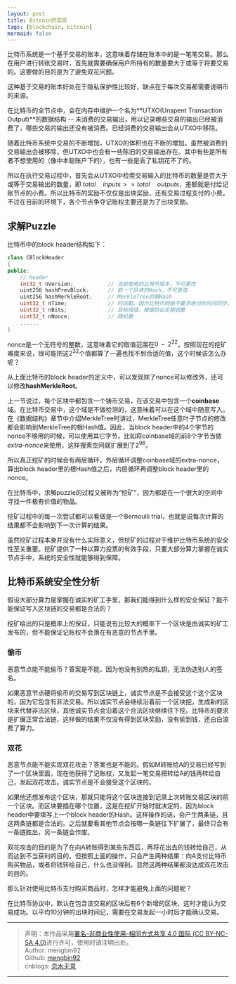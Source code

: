 ```yaml
---
layout: post
title: Bitcoin的实现
tags: [blockchain, bitcoin]
mermaid: false
---   
```


比特币系统是一个基于交易的账本，这意味着存储在账本中的是一笔笔交易。那么在用户进行转账交易时，首先就需要确保用户所持有的数量要大于或等于将要交易的。这要做的目的是为了避免双花问题。  

这种基于交易的账本好处在于隐私保护性比较好，缺点在于每次交易都需要说明币的来源。  

在比特币的全节点中，会在内存中维护一个名为**UTXO(Unspent Transaction Output)**的数据结构 -- 未消费的交易输出，用以记录哪些交易的输出已经被消费了，哪些交易的输出还没有被消费。已经消费的交易输出会从UTXO中移除。  

随着比特币系统中交易的不断增加，UTXO的体积也在不断的增加。虽然被消费的交易输出会被移除，但UTXO中也会有一些陈旧的交易输出存在。其中有些是所有者不想使用的（像中本聪账户下的），也有一些是丢了私钥花不了的。

所以在执行交易过程中，首先会从UTXO中检索交易输入的比特币的数量是否大于或等于交易输出的数量，即 $total \quad inputs >= total \quad outputs$，差额就是付给记账节点的小费。所以比特币的奖励不仅仅是出块奖励，还有交易过程支付的小费，不过在目前的环境下，各个节点争夺记账权主要还是为了出块奖励。  
  
## 求解Puzzle  

比特币中的block header结构如下：  

``` c++
class CBlockHeader
{
public:
    // header
    int32_t nVersion;           // 当前使用的比特币版本，不可更改
    uint256 hashPrevBlock;      // 前一个区块的Hash，不可更改
    uint256 hashMerkleRoot;     // MerkleTree的根Hash
    uint32_t nTime;             // 时间戳，因为比特币网络不要求绝对的时间同步，所以这个值可以小范围的调整
    uint32_t nBits;             // 目标阈值，根据协议定期调整
    uint32_t nNonce;            // 随机数
    ......
}
```  

nonce是一个无符号的整数，这意味着它的取值范围在$0 \sim 2^{32}$。按照现在的挖矿难度来说，很可能把这$2^{32}$个值都算了一遍也找不到合适的值，这个时候该怎么办呢？  

从上面比特币的block header的定义中，可以发现除了nonce可以修改外，还可以修改**hashMerkleRoot**。  

上一节说过，每个区块中都包含一个铸币交易，在该交易中包含一个**coinbase**域。在比特币交易中，这个域是不做检测的，这意味着可以在这个域中随意写入。在《数据结构》章节中介绍MerkleTree时讲过，MerkleTree任意叶子节点的修改都会影响到MerkleTree的根Hash值。因此，当block header中的4个字节的nonce不够用的时候，可以使用其它字节，比如将coinbase域的前8个字节当做*extra-nonce*来使用，这样搜素空间就扩展到了$2^{96}$。  

所以真正挖矿的时候会有两层循环，外层循环调整coinbase域的extra-nonce，算出block header里的根Hash值之后，内层循环再调整block header里的nonce。  

在比特币中，求解puzzle的过程又被称为“挖矿”，因为都是在一个很大的空间中寻找一件极有价值的物品。  

挖矿过程中的每一次尝试都可以看做是一个Bernoulli trial，也就是说每次计算的结果都不会影响到下一次计算的结果。  

虽然挖矿过程本身并没有什么实际意义，但挖矿的过程对于维护比特币系统的安全性至关重要。挖矿提供了一种以算力投票的有效手段，只要大部分算力掌握在诚实节点手中，系统的安全性就能够得到保障。  

## 比特币系统安全性分析  

假设大部分算力是掌握在诚实的矿工手里，那我们能得到什么样的安全保证？能不能保证写入区块链的交易都是合法的？  

挖矿给出的只是概率上的保证，只能说有比较大的概率下一个区块是由诚实的矿工发布的，但不能保证记账权不会落在有恶意的节点手里。  

### 偷币  

恶意节点能不能偷币？答案是不能，因为他没有别热的私钥，无法伪造别人的签名。  

如果恶意节点硬将偷币的交易写到区块链上，诚实节点是不会接受这个这个区块的，因为它包含有非法交易。所以诚实节点会继续沿着前一个区块挖，生成新的区块来代替非法区块，其他诚实节点会沿着这个合法区块继续往下挖。比特币的要求是扩展正常合法链，这样做的结果不仅没有得到区块奖励，没有偷到钱，还白白浪费了算力。  

### 双花  

恶意节点能不能实现双花攻击？答案也是不能的。假如M转账给A的交易已经写到了一个区块里面，现在他获得了记账权，又发起一笔交易把转给A的钱再转给自己，发起双花攻击。诚实节点是不会接受这个区块的。  

如果他还想发布这个区块，那就只能将这个区块连接到记录上次转账交易区块的前一个区块。而区块要插在哪个位置，这是在挖矿开始时就决定的，因为block header中要填写上一个block header的Hash。这样操作的话，会产生两条链，且这两条链都是合法的。之后就要看其他节点会按哪一条链往下扩展了，最终只会有一条链胜出，另一条链会作废。  

双花攻击的目的是为了在向A转账得到某些东西后，再将花出去的钱转给自己，从而达到不当获利的目的。但按照上面的操作，只会产生两种结果：向A支付比特币购买物品，或者将钱转给自己，什么也没得到。显然这两种结果都没达成双花攻击的目的。  

那么针对使用比特币支付购买商品时，怎样才能避免上面的问题呢？  

在比特币协议中，默认在包含该交易的区块后有6个新增的区块，这时才能认为交易成功。以平均10分钟的出块时间记，需要在交易发起一小时后才能确认交易。  

---

> 声明：本作品采用[署名-非商业性使用-相同方式共享 4.0 国际 (CC BY-NC-SA 4.0)](https://creativecommons.org/licenses/by-nc-sa/4.0/deed.zh)进行许可，使用时请注明出处。  
> Author: mengbin92  
> Github: [mengbin92](https://mengbin92.github.io/)  
> cnblogs: [恋水无意](https://www.cnblogs.com/lianshuiwuyi/)  

---
